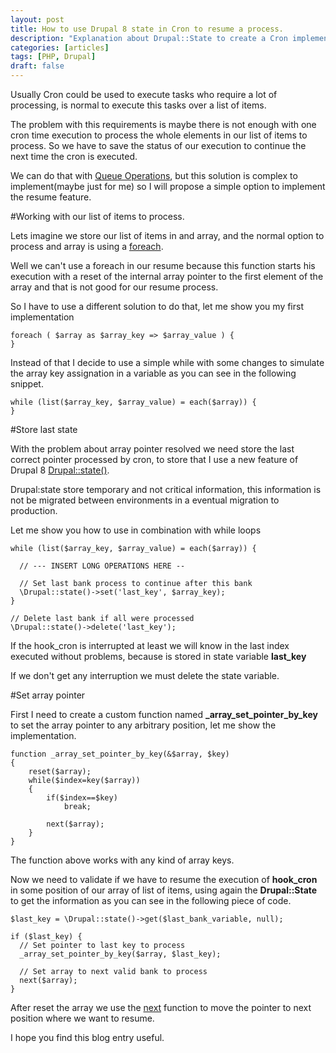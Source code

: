 ```yaml
---
layout: post
title: How to use Drupal 8 state in Cron to resume a process.
description: "Explanation about Drupal::State to create a Cron implementation with option to resume the execution"
categories: [articles]
tags: [PHP, Drupal]
draft: false
---
```

Usually Cron could be used to execute tasks who require a lot of processing, is normal to execute this tasks over a list of items.

The problem with this requirements is maybe there is not enough with one cron time execution to process the whole elements in our list of items to process. So we have to save the status of our execution to continue the next time the cron is executed.

We can do that with <a href="https://api.drupal.org/api/drupal/core%21modules%21system%21core.api.php/group/queue/8" target="_blank">Queue Operations</a>, but this solution is complex to implement(maybe just for me) so I will propose a simple option to implement the resume feature.

#Working with our list of items to process.

Lets imagine we store our list of items in and array, and the normal option to process and array is using a <a href="http://php.net/manual/en/control-structures.foreach.php" target="_blank">foreach</a>.

Well we can't use a foreach in our resume because this function starts his execution with a reset of the internal array pointer to the first element of the array and that is not good for our resume process.

So I have to use a different solution to do that, let me show you my first implementation

```
foreach ( $array as $array_key => $array_value ) {
}
```

Instead of that I decide to use a simple while with some changes to simulate the array key assignation in a variable as you can see in the following snippet.

```
while (list($array_key, $array_value) = each($array)) {
}
```

#Store last state

With the problem about array pointer resolved we need store the last correct pointer processed by cron, to store that I use a new feature of Drupal 8 <a href="https://api.drupal.org/api/drupal/core!lib!Drupal.php/function/Drupal%3A%3Astate/8" target="_blank">Drupal::state()</a>.

Drupal:state store temporary and not critical information, this information is not be migrated between environments in a eventual migration to production.

Let me show you how to use in combination with while loops

```
while (list($array_key, $array_value) = each($array)) {

  // --- INSERT LONG OPERATIONS HERE --

  // Set last bank process to continue after this bank
  \Drupal::state()->set('last_key', $array_key);
}

// Delete last bank if all were processed
\Drupal::state()->delete('last_key');
```

If the hook_cron is interrupted at least we will know in the last index executed without problems, because is stored in state variable **last_key**

If we don't get any interruption we must delete the state variable.

#Set array pointer

First I need to create a custom function named **_array_set_pointer_by_key** to set the array pointer to any arbitrary position, let me show the implementation.

```
function _array_set_pointer_by_key(&$array, $key)
{
    reset($array);
    while($index=key($array))
    {
        if($index==$key)
            break;

        next($array);
    }
}
```

The function above works with any kind of array keys.

Now we need to validate if we have to resume the execution of **hook_cron** in some position of our array of list of items, using again the **Drupal::State** to get the information as you can see in the following piece of code.

```
$last_key = \Drupal::state()->get($last_bank_variable, null);

if ($last_key) {
  // Set pointer to last key to process
  _array_set_pointer_by_key($array, $last_key);

  // Set array to next valid bank to process
  next($array);
}
```

After reset the array we use the <a href="http://php.net/manual/en/function.next.php" target="_blank">next</a> function to move the pointer to next position where we want to resume.

I hope you find this blog entry useful.



